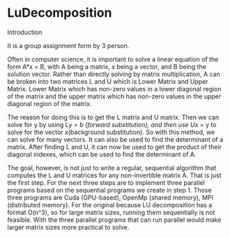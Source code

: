 # LuDecomposition 
Introduction

It is a group assignment form by 3 person.

Often in computer science, it is important to solve a linear equation of the form A*x = B, with A being a matrix, x being a vector, and B being the solution vector. Rather than directly solving by matrix multiplication, A can be broken into two matrices L and U which is Lower Matrix and Upper Matrix. Lower Matrix which has non-zero values in a lower diagonal region of the matrix and the upper matrix which has non-zero values in the upper diagonal region of the matrix. 

The reason for doing this is to get the L matrix and U matrix. Then we can solve for y by using L*y = b (forward substitution), and then use U*x = y to solve for the vector x(background substitution). So with this method, we can solve for many vectors. It can also be used to find the determinant of a matrix. After finding L and U, it can now be used to get the product of their diagonal indexes, which can be used to find the determinant of A. 

The goal, however, is not just to write a regular, sequential algorithm that computes the L and U matrices for any non-invertible matrix A. That is just the first step. For the next three steps are to implement three parallel programs based on the sequential programs we create in step 1. Those three programs are Cuda (GPU-based), OpenMp (shared memory), MPI (distributed memory). For the original because LU decomposition has a format O(n^3), so for large matrix sizes, running them sequentially is not feasible. With the three parallel programs that can run parallel would make larger matrix sizes more practical to solve.

